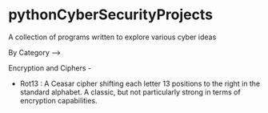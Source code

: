 # pythonCyberSecurityProjects
A collection of programs written to explore various cyber ideas

By Category -->

Encryption and Ciphers -
  - Rot13 : A Ceasar cipher shifting each letter 13 positions to the right in the standard alphabet. A classic, but not particularly strong in terms of encryption capabilities. 
